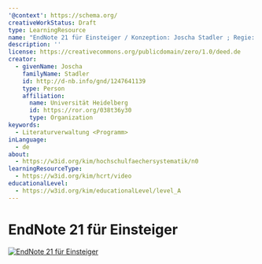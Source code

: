 ```yaml
---
'@context': https://schema.org/
creativeWorkStatus: Draft
type: LearningResource
name: "EndNote 21 für Einsteiger / Konzeption: Joscha Stadler ; Regie: Martina Büsse-Voss ; Schnitt: Gustavo Campedelli, Hannah Grau ; Bildnachweis: UB Heidelberg ; Musiknachweis: music by Kyrylo Momot from Pixa bay"
description: ''
license: https://creativecommons.org/publicdomain/zero/1.0/deed.de
creator:
  - givenName: Joscha
    familyName: Stadler
    id: http://d-nb.info/gnd/1247641139
    type: Person
    affiliation:
      name: Universität Heidelberg
      id: https://ror.org/038t36y30
      type: Organization
keywords:
  - Literaturverwaltung <Programm>
inLanguage:
  - de
about:
  - https://w3id.org/kim/hochschulfaechersystematik/n0
learningResourceType:
  - https://w3id.org/kim/hcrt/video
educationalLevel:
  - https://w3id.org/kim/educationalLevel/level_A
---
```


# EndNote 21 für Einsteiger

[![EndNote 21 für Einsteiger](https://img.youtube.com/vi/nUc2Qecbxms/0.jpg)](https://www.youtube.com/watch?v=nUc2Qecbxms)
